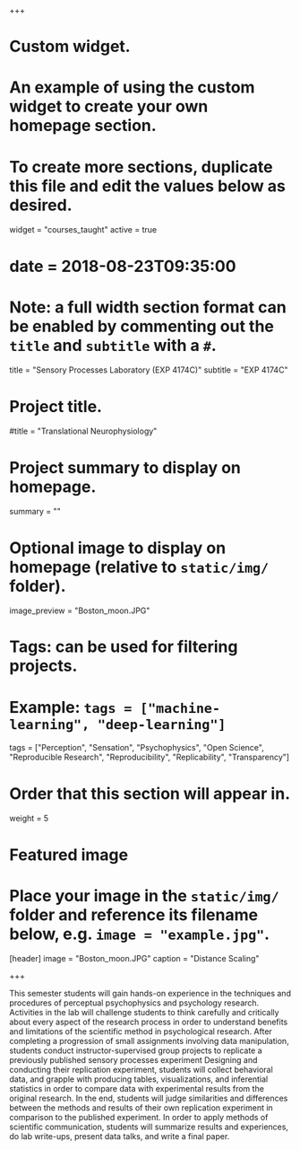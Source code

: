 +++
# Custom widget.
# An example of using the custom widget to create your own homepage section.
# To create more sections, duplicate this file and edit the values below as desired.
widget = "courses_taught"
active = true
# date = 2018-08-23T09:35:00

# Note: a full width section format can be enabled by commenting out the `title` and `subtitle` with a `#`.
title = "Sensory Processes Laboratory (EXP 4174C)"
subtitle = "EXP 4174C"


# Project title.
#title = "Translational Neurophysiology"

# Project summary to display on homepage.
summary = ""

# Optional image to display on homepage (relative to `static/img/` folder).
image_preview = "Boston_moon.JPG"

# Tags: can be used for filtering projects.
# Example: `tags = ["machine-learning", "deep-learning"]`
tags = ["Perception", "Sensation", "Psychophysics", "Open Science", "Reproducible Research", "Reproducibility", "Replicability", "Transparency"]

# Order that this section will appear in.
weight = 5

# Featured image
# Place your image in the `static/img/` folder and reference its filename below, e.g. `image = "example.jpg"`.
[header]
image = "Boston_moon.JPG"
caption = "Distance Scaling"

+++

This semester students will gain hands-on experience in the techniques and procedures of perceptual psychophysics and psychology research. Activities in the lab will challenge students to think carefully and critically about every aspect of the research process in order to understand benefits and limitations of the scientific method in psychological research. After completing a progression of small assignments involving data manipulation, students conduct instructor-supervised group projects to replicate a previously published sensory processes experiment Designing and conducting their replication experiment, students will collect behavioral data, and grapple with producing tables, visualizations, and inferential statistics in order to compare data with experimental results from the original research. In the end, students will judge similarities and differences between the methods and results of their own replication experiment in comparison to the published experiment. In order to apply methods of scientific communication, students will summarize results and experiences, do lab write-ups, present data talks, and write a final paper.


